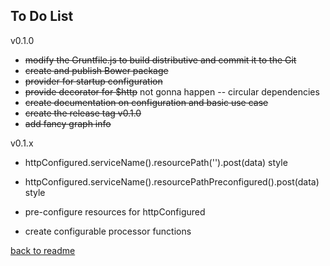 ## To Do List
v0.1.0
- ~~modify the Gruntfile.js to build distributive and commit it to the Git~~
- ~~create and publish Bower package~~
- ~~provider for startup configuration~~
- ~~provide decorator for $http~~ not gonna happen -- circular dependencies
- ~~create documentation on configuration and basic use case~~
- ~~create the release tag v0.1.0~~
- ~~add fancy graph info~~

v0.1.x
- httpConfigured.serviceName().resourcePath('').post(data) style
- httpConfigured.serviceName().resourcePathPreconfigured().post(data) style
- pre-configure resources for httpConfigured

- create configurable processor functions


[back to readme](README.md)


